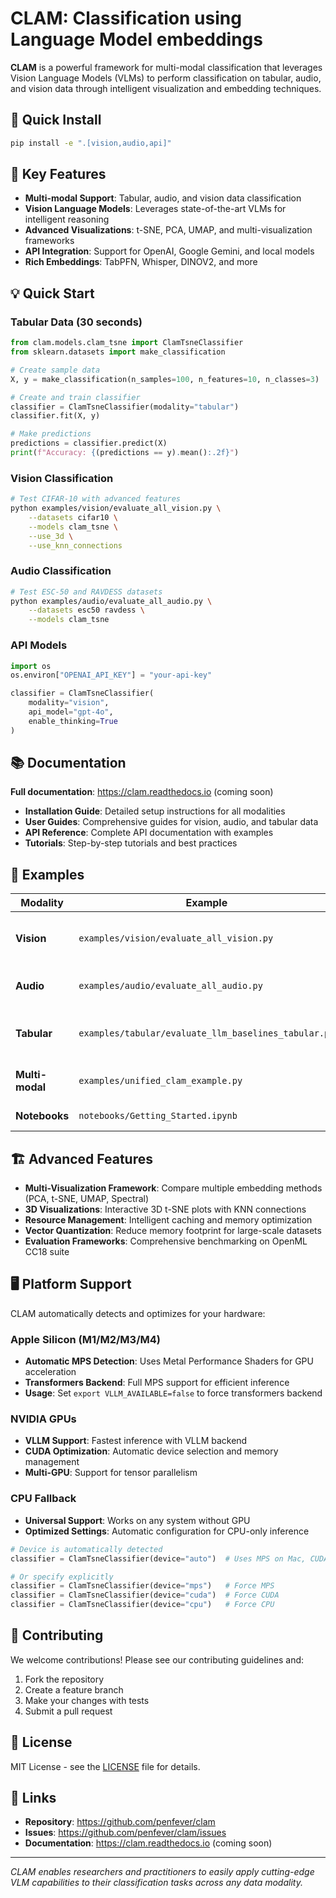 # CLAM: Classification using Language Model embeddings

**CLAM** is a powerful framework for multi-modal classification that leverages Vision Language Models (VLMs) to perform classification on tabular, audio, and vision data through intelligent visualization and embedding techniques.

## 🚀 Quick Install

```bash
pip install -e ".[vision,audio,api]"
```

## 🌟 Key Features

* **Multi-modal Support**: Tabular, audio, and vision data classification
* **Vision Language Models**: Leverages state-of-the-art VLMs for intelligent reasoning  
* **Advanced Visualizations**: t-SNE, PCA, UMAP, and multi-visualization frameworks
* **API Integration**: Support for OpenAI, Google Gemini, and local models
* **Rich Embeddings**: TabPFN, Whisper, DINOV2, and more

## 💡 Quick Start

### Tabular Data (30 seconds)
```python
from clam.models.clam_tsne import ClamTsneClassifier
from sklearn.datasets import make_classification

# Create sample data
X, y = make_classification(n_samples=100, n_features=10, n_classes=3)

# Create and train classifier
classifier = ClamTsneClassifier(modality="tabular")
classifier.fit(X, y)

# Make predictions
predictions = classifier.predict(X)
print(f"Accuracy: {(predictions == y).mean():.2f}")
```

### Vision Classification
```bash
# Test CIFAR-10 with advanced features
python examples/vision/evaluate_all_vision.py \
    --datasets cifar10 \
    --models clam_tsne \
    --use_3d \
    --use_knn_connections
```

### Audio Classification
```bash
# Test ESC-50 and RAVDESS datasets
python examples/audio/evaluate_all_audio.py \
    --datasets esc50 ravdess \
    --models clam_tsne
```

### API Models
```python
import os
os.environ["OPENAI_API_KEY"] = "your-api-key"

classifier = ClamTsneClassifier(
    modality="vision",
    api_model="gpt-4o",
    enable_thinking=True
)
```

## 📚 Documentation

**Full documentation**: https://clam.readthedocs.io (coming soon)

* **Installation Guide**: Detailed setup instructions for all modalities
* **User Guides**: Comprehensive guides for vision, audio, and tabular data
* **API Reference**: Complete API documentation with examples
* **Tutorials**: Step-by-step tutorials and best practices

## 🔧 Examples

| Modality | Example | Description |
|----------|---------|-------------|
| **Vision** | `examples/vision/evaluate_all_vision.py` | CIFAR-10/100, ImageNet classification |
| **Audio** | `examples/audio/evaluate_all_audio.py` | ESC-50, RAVDESS classification |
| **Tabular** | `examples/tabular/evaluate_llm_baselines_tabular.py` | OpenML datasets, UCI repository |
| **Multi-modal** | `examples/unified_clam_example.py` | Cross-modality examples |
| **Notebooks** | `notebooks/Getting_Started.ipynb` | Interactive tutorials |

## 🏗️ Advanced Features

* **Multi-Visualization Framework**: Compare multiple embedding methods (PCA, t-SNE, UMAP, Spectral)
* **3D Visualizations**: Interactive 3D t-SNE plots with KNN connections
* **Resource Management**: Intelligent caching and memory optimization
* **Vector Quantization**: Reduce memory footprint for large-scale datasets
* **Evaluation Frameworks**: Comprehensive benchmarking on OpenML CC18 suite

## 🖥️ Platform Support

CLAM automatically detects and optimizes for your hardware:

### Apple Silicon (M1/M2/M3/M4)
* **Automatic MPS Detection**: Uses Metal Performance Shaders for GPU acceleration
* **Transformers Backend**: Full MPS support for efficient inference
* **Usage**: Set `export VLLM_AVAILABLE=false` to force transformers backend

### NVIDIA GPUs
* **VLLM Support**: Fastest inference with VLLM backend
* **CUDA Optimization**: Automatic device selection and memory management
* **Multi-GPU**: Support for tensor parallelism

### CPU Fallback
* **Universal Support**: Works on any system without GPU
* **Optimized Settings**: Automatic configuration for CPU-only inference

```python
# Device is automatically detected
classifier = ClamTsneClassifier(device="auto")  # Uses MPS on Mac, CUDA on Linux/Windows

# Or specify explicitly
classifier = ClamTsneClassifier(device="mps")   # Force MPS
classifier = ClamTsneClassifier(device="cuda")  # Force CUDA
classifier = ClamTsneClassifier(device="cpu")   # Force CPU
```

## 🤝 Contributing

We welcome contributions! Please see our contributing guidelines and:

1. Fork the repository
2. Create a feature branch
3. Make your changes with tests
4. Submit a pull request

## 📄 License

MIT License - see the [LICENSE](LICENSE) file for details.

## 🔗 Links

* **Repository**: https://github.com/penfever/clam
* **Issues**: https://github.com/penfever/clam/issues
* **Documentation**: https://clam.readthedocs.io (coming soon)

---

*CLAM enables researchers and practitioners to easily apply cutting-edge VLM capabilities to their classification tasks across any data modality.*